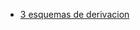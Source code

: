 * [3 esquemas de derivacion](https://github.com/ComputoCienciasUniandes/MetodosComputacionales/blob/master/hands_on/diff-integration/derivacion.py) 
